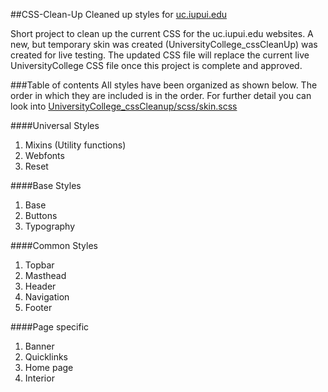 ##CSS-Clean-Up
Cleaned up styles for [uc.iupui.edu](http://uc.iupui.edu)

Short project to clean up the current CSS for the uc.iupui.edu websites. A new, but temporary skin was created (UniversityCollege_cssCleanUp) was created for live testing. The updated CSS file will replace the current live UniversityCollege CSS file once this project is complete and approved.

###Table of contents
All styles have been organized as shown below. The order in which they are included is in the order. For further detail you can look into [UniversityCollege_cssCleanup/scss/skin.scss](https://github.com/esickels/CSS-Clean-Up/blob/master/UniversityCollege_cssCleanup/scss/skin.scss)


####Universal Styles
1. Mixins (Utility functions)
2. Webfonts
3. Reset

####Base Styles
1. Base
2. Buttons
3. Typography

####Common Styles
1. Topbar
2. Masthead
3. Header
4. Navigation
5. Footer

####Page specific
1. Banner
2. Quicklinks
3. Home page
4. Interior
